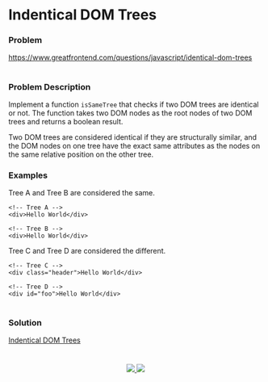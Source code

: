 # Indentical DOM Trees

### Problem

https://www.greatfrontend.com/questions/javascript/identical-dom-trees

#

### Problem Description

Implement a function `isSameTree` that checks if two DOM trees are identical or not. The function takes two DOM nodes as the root nodes of two DOM trees and returns a boolean result.

Two DOM trees are considered identical if they are structurally similar, and the DOM nodes on one tree have the exact same attributes as the nodes on the same relative position on the other tree.

### Examples

Tree A and Tree B are considered the same.

```
<!-- Tree A -->
<div>Hello World</div>

<!-- Tree B -->
<div>Hello World</div>
```

Tree C and Tree D are considered the different.


```
<!-- Tree C -->
<div class="header">Hello World</div>

<!-- Tree D -->
<div id="foo">Hello World</div>
```

#

### Solution

[Indentical DOM Trees](./identicalDomTrees.js)

#

<p align="center">
	<a href="https://github.com/ghoshsuman845" alt="Github" title="github">
       <img src="https://img.shields.io/badge/Followe_Me_For_More_Useful_Repos-15k?style=for-the-badge&color=2088FF&logo=github&logoColor=fff"/>
    </a>
    <a href="https://github.com/ghoshsuman845/ghoshsuman845" alt="Github Stars" title="Star Mark Repo">
        <img src="https://img.shields.io/badge/Shower_stars_if_you_like_my_repos-15k?style=for-the-badge&color=ffd000&logo=apachespark&logoColor=black"/>
    </a>
</p>
